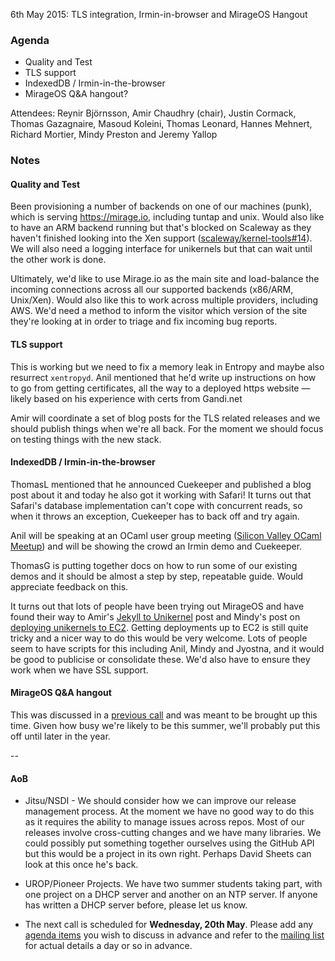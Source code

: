 6th May 2015: TLS integration, Irmin-in-browser and MirageOS Hangout

### Agenda ###

- Quality and Test
- TLS support
- IndexedDB / Irmin-in-the-browser
- MirageOS Q&A hangout?

Attendees: Reynir Björnsson, Amir Chaudhry (chair), Justin Cormack,
Thomas Gazagnaire, Masoud Koleini, Thomas Leonard, Hannes Mehnert,
Richard Mortier, Mindy Preston and Jeremy Yallop

### Notes ###

#### Quality and Test ####

Been provisioning a number of backends on one of our machines (punk), which is
serving <https://mirage.io>, including tuntap and unix. Would also like to
have an ARM backend running but that's blocked on Scaleway as they haven't
finished looking into the Xen support
([scaleway/kernel-tools#14][scaleway-xen]). We will also need a logging
interface for unikernels but that can wait until the other work is done.

Ultimately, we'd like to use Mirage.io as the main site and load-balance the
incoming connections across all our supported backends (x86/ARM, Unix/Xen).
Would also like this to work across multiple providers, including AWS. We'd
need a method to inform the visitor which version of the site they're looking
at in order to triage and fix incoming bug reports.

[scaleway-xen]: https://github.com/scaleway/kernel-tools/issues/14


#### TLS support ####

This is working but we need to fix a memory leak in Entropy and maybe also
resurrect `xentropyd`. Anil mentioned that he'd write up instructions on how
to go from getting certificates, all the way to a deployed https website —
likely based on his experience with certs from Gandi.net

Amir will coordinate a set of blog posts for the TLS related releases and we
should publish things when we're all back. For the moment we should focus on
testing things with the new stack.


#### IndexedDB / Irmin-in-the-browser #### 

ThomasL mentioned that he announced Cuekeeper and published a blog post about
it and today he also got it working with Safari! It turns out that Safari's
database implementation can't cope with concurrent reads, so when it throws an
exception, Cuekeeper has to back off and try again.

Anil will be speaking at an OCaml user group meeting
([Silicon Valley OCaml Meetup][sv-ocaml]) and will be showing the crowd an
Irmin demo and Cuekeeper. 

ThomasG is putting together docs on how to run some of our existing demos and
it should be almost a step by step, repeatable guide. Would appreciate
feedback on this.

It turns out that lots of people have been trying out MirageOS and have found
their way to Amir's [Jekyll to Unikernel][jekyll-unikernel] post and Mindy's
post on [deploying unikernels to EC2][mindy-unikernel]. Getting deployments up
to EC2 is still quite tricky and a nicer way to do this would be very welcome.
Lots of people seem to have scripts for this including Anil, Mindy and
Jyostna, and it would be good to publicise or consolidate these. We'd also
have to ensure they work when we have SSL support.

[sv-ocaml]: http://www.meetup.com/sv-ocaml/events/222052290/
[jekyll-unikernel]: http://amirchaudhry.com/from-jekyll-to-unikernel-in-fifty-lines/
[mindy-unikernel]: http://www.somerandomidiot.com/blog/2014/08/19/i-am-unikernel/


#### MirageOS Q&A hangout ####

This was discussed in a [previous call][hangout] and was meant to be brought
up this time.  Given how busy we're likely to be this summer, we'll probably
put this off until later in the year.

[hangout]: http://openmirage.org/wiki/weekly-2015-04-09/#MirageOSPublicHangoutFAQsession

-- 

#### AoB ####

- Jitsu/NSDI - We should consider how we can improve our release management
process. At the moment we have no good way to do this as it requires the
ability to manage issues across repos.  Most of our releases involve
cross-cutting changes and we have many libraries. We could possibly put
something together ourselves using the GitHub API but this would be a project
in its own right.  Perhaps David Sheets can look at this once he's back. 

- UROP/Pioneer Projects. We have two summer students taking part, with one
project on a DHCP server and another on an NTP server. If anyone has written a
DHCP server before, please let us know.

- The next call is scheduled for **Wednesday, 20th May**. Please add any
[agenda items][call-agenda] you wish to discuss in advance and refer to the
[mailing list][mir-mail] for actual details a day or so in advance.

[call-agenda]: https://github.com/mirage/mirage-www/wiki/Call-Agenda
[mir-mail]: http://lists.xenproject.org/cgi-bin/mailman/listinfo/mirageos-devel
